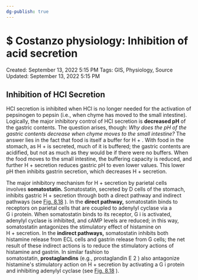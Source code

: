 ```yaml
---
dg-publish: true
---
```


# $ Costanzo physiology: Inhibition of acid secretion

Created: September 13, 2022 5:15 PM
Tags: GIS, Physiology, Source
Updated: September 13, 2022 5:15 PM

## Inhibition of HCl Secretion

HCl secretion is inhibited when HCl is no longer needed for the activation of pepsinogen to pepsin (i.e., when chyme has moved to the small intestine). Logically, the major inhibitory control of HCl secretion is **decreased pH** of the gastric contents. The question arises, though: *Why does the pH of the gastric contents decrease when chyme moves to the small intestine?* The answer lies in the fact that food is itself a buffer for H + . With food in the stomach, as H + is secreted, much of it is buffered; the gastric contents are acidified, but not as much as they would be if there were no buffers. When the food moves to the small intestine, the buffering capacity is reduced, and further H + secretion reduces gastric pH to even lower values. This lower pH then inhibits gastrin secretion, which decreases H + secretion.

The major inhibitory mechanism for H + secretion by parietal cells involves **somatostatin.** Somatostatin, secreted by D cells of the stomach, inhibits gastric H + secretion through both a direct pathway and indirect pathways (see [Fig. 8.18](https://www-clinicalkey-com.eproxy.lib.hku.hk/f0095) ). In the **direct pathway,** somatostatin binds to receptors on parietal cells that are coupled to adenylyl cyclase via a G i protein. When somatostatin binds to its receptor, G i is activated, adenylyl cyclase is inhibited, and cAMP levels are reduced; in this way, somatostatin antagonizes the stimulatory effect of histamine on H + secretion. In the **indirect pathways,** somatostatin inhibits both histamine release from ECL cells and gastrin release from G cells; the net result of these indirect actions is to reduce the stimulatory actions of histamine and gastrin. In similar fashion to somatostatin, **prostaglandins** (e.g., prostaglandin E 2 ) also antagonize histamine's stimulatory action on H + secretion by activating a G i protein and inhibiting adenylyl cyclase (see [Fig. 8.18](https://www-clinicalkey-com.eproxy.lib.hku.hk/f0095) ).